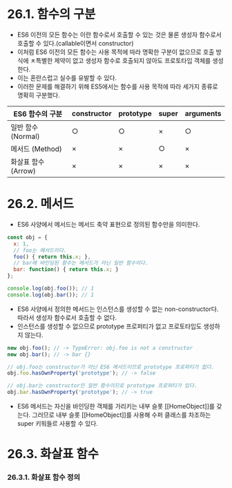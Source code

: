 # 26.1. 함수의 구분
- ES6 이전의 모든 함수는 이란 함수로서 호출할 수 있는 것은 물론 생성자 함수로서 호출할 수 있다.(callable이면서 constructor)
- 이처럼 ES6 이전의 모든 함수는 사용 목적에 따라 명확한 구분이 없으므로 호출 방식에 ㅊ특별한 제약이 없고 생성자 함수로 호출되지 않아도 프로토타입 객체를 생성한다.
- 이는 혼란스럽고 실수를 유발할 수 있다.
- 이러한 문제를 해결하기 위해 ES5에서는 함수를 사용 목적에 따라 세가지 종류로 명확히 구분했다.

| ES6 함수의 구분 | constructor | prototype | super | arguments |
|----------------|--------------|-------------|--------|-------------|
| 일반 함수 (Normal) | ○ | ○ | × | ○ |
| 메서드 (Method) | × | × | ○ | × |
| 화살표 함수 (Arrow) | × | × | × | × |

# 26.2. 메서드
- ES6 사양에서 메서드는 메서드 축약 표현으로 정의된 함수만을 의미한다.
```javascript
const obj = {
  x: 1,
  // foo는 메서드이다.
  foo() { return this.x; },
  // bar에 바인딩된 함수는 메서드가 아닌 일반 함수이다.
  bar: function() { return this.x; }
};

console.log(obj.foo()); // 1
console.log(obj.bar()); // 1
```
- ES6  사양에서 정의한 메서드는 인스턴스를 생성할 수 없는 non-constructor다. 따라서 생성자 함수로서 호출할 수 없다.
- 인스턴스를 생성할 수 없으므로 prototype 프로퍼티가 없고 프로토타입도 생성하지 않는다.
```javascript
new obj.foo(); // -> TypeError: obj.foo is not a constructor
new obj.bar(); // -> bar {}

// obj.foo는 constructor가 아닌 ES6 메서드이므로 prototype 프로퍼티가 없다.
obj.foo.hasOwnProperty('prototype'); // -> false

// obj.bar는 constructor인 일반 함수이므로 prototype 프로퍼티가 있다.
obj.bar.hasOwnProperty('prototype'); // -> true
```
- ES6 메서드는 자신을 바인딩한 객체를 가리키는 내부 슬롯 [[HomeObject]]를 갖는다. 그러므로 내부 슬롯 [[HomeObject]]를 사용해 수퍼 클래스를 차조하는 super 키워들르 사용할 수 있다.

# 26.3. 화살표 함수
### 26.3.1. 화살표 함수 정의

